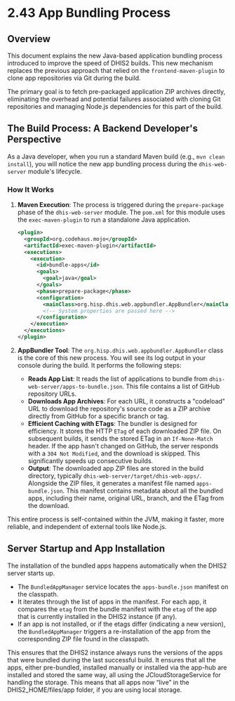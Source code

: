 # 2.43 App Bundling Process

## Overview

This document explains the new Java-based application bundling process introduced to improve the speed of DHIS2 builds. This new mechanism replaces the previous approach that relied on the `frontend-maven-plugin` to clone app repositories via Git during the build.

The primary goal is to fetch pre-packaged application ZIP archives directly, eliminating the overhead and potential failures associated with cloning Git repositories and managing Node.js dependencies for this part of the build.

## The Build Process: A Backend Developer's Perspective

As a Java developer, when you run a standard Maven build (e.g., `mvn clean install`), you will notice the new app bundling process during the `dhis-web-server` module's lifecycle.

### How It Works

1. **Maven Execution**: The process is triggered during the `prepare-package` phase of the `dhis-web-server` module. The `pom.xml` for this module uses the `exec-maven-plugin` to run a standalone Java application.

   ```xml
   <plugin>
     <groupId>org.codehaus.mojo</groupId>
     <artifactId>exec-maven-plugin</artifactId>
     <executions>
       <execution>
         <id>bundle-apps</id>
         <goals>
           <goal>java</goal>
         </goals>
         <phase>prepare-package</phase>
         <configuration>
           <mainClass>org.hisp.dhis.web.appbundler.AppBundler</mainClass>
           <!-- System properties are passed here -->
         </configuration>
       </execution>
     </executions>
   </plugin>
   ```

2. **AppBundler Tool**: The `org.hisp.dhis.web.appbundler.AppBundler` class is the core of this new process. You will see its log output in your console during the build. It performs the following steps:
   * **Reads App List**: It reads the list of applications to bundle from `dhis-web-server/apps-to-bundle.json`. This file contains a list of GitHub repository URLs.
   * **Downloads App Archives**: For each URL, it constructs a "codeload" URL to download the repository's source code as a ZIP archive directly from GitHub for a specific branch or tag.
   * **Efficient Caching with ETags**: The bundler is designed for efficiency. It stores the HTTP `ETag` of each downloaded ZIP file. On subsequent builds, it sends the stored ETag in an `If-None-Match` header. If the app hasn't changed on GitHub, the server responds with a `304 Not Modified`, and the download is skipped. This significantly speeds up consecutive builds.
   * **Output**: The downloaded app ZIP files are stored in the build directory, typically `dhis-web-server/target/dhis-web-apps/`. Alongside the ZIP files, it generates a manifest file named `apps-bundle.json`. This manifest contains metadata about all the bundled apps, including their name, original URL, branch, and the ETag from the download.

This entire process is self-contained within the JVM, making it faster, more reliable, and independent of external tools like Node.js.

## Server Startup and App Installation

The installation of the bundled apps happens automatically when the DHIS2 server starts up.

- The `BundledAppManager` service locates the `apps-bundle.json` manifest on the classpath.
- It iterates through the list of apps in the manifest. For each app, it compares the `etag` from the bundle manifest with the `etag` of the app that is currently installed in the DHIS2 instance (if any).
- If an app is not installed, or if the etags differ (indicating a new version), the `BundledAppManager` triggers a re-installation of the app from the corresponding ZIP file found in the classpath.

This ensures that the DHIS2 instance always runs the versions of the apps that were bundled during the last successful build. It ensures that all the apps, either pre-bundled, installed manually or installed via the app-hub are installed and stored the same way, all using the JCloudStorageService for handling the storage. This means that all apps now “live” in the DHIS2_HOME/files/app folder, if you are using local storage.


